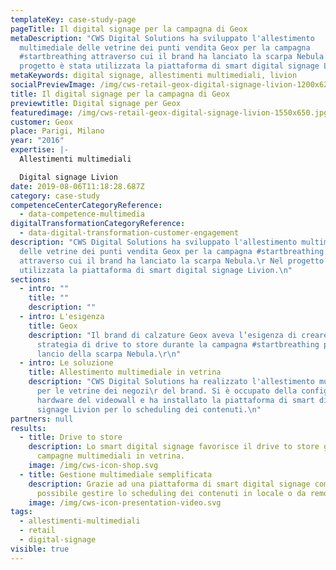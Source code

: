 ```yaml
---
templateKey: case-study-page
pageTitle: Il digital signage per la campagna di Geox
metaDescription: "CWS Digital Solutions ha sviluppato l'allestimento
  multimediale delle vetrine dei punti vendita Geox per la campagna
  #startbreathing attraverso cui il brand ha lanciato la scarpa Nebula.  Nel
  progetto è stata utilizzata la piattaforma di smart digital signage Livion."
metaKeywords: digital signage, allestimenti multimediali, livion
socialPreviewImage: /img/cws-retail-geox-digital-signage-livion-1200x628.jpg
title: Il digital signage per la campagna di Geox
previewtitle: Digital signage per Geox
featuredimage: /img/cws-retail-geox-digital-signage-livion-1550x650.jpg
customer: Geox
place: Parigi, Milano
year: "2016"
expertise: |-
  Allestimenti multimediali

  Digital signage Livion
date: 2019-08-06T11:18:28.687Z
category: case-study
competenceCenterCategoryReference:
  - data-competence-multimedia
digitalTransformationCategoryReference:
  - data-digital-transformation-customer-engagement
description: "CWS Digital Solutions ha sviluppato l'allestimento multimediale
  delle vetrine dei punti vendita Geox per la campagna #startbreathing
  attraverso cui il brand ha lanciato la scarpa Nebula.\r Nel progetto è stata
  utilizzata la piattaforma di smart digital signage Livion.\n"
sections:
  - intro: ""
    title: ""
    description: ""
  - intro: L'esigenza
    title: Geox
    description: "Il brand di calzature Geox aveva l’esigenza di creare una
      strategia di drive to store durante la campagna #startbreathing per il
      lancio della scarpa Nebula.\r\n"
  - intro: Le soluzione
    title: Allestimento multimediale in vetrina
    description: "CWS Digital Solutions ha realizzato l'allestimento multimediale
      per le vetrine dei negozi\r del brand. Si è occupato della configurazione
      hardware del videowall e ha installato la piattaforma di smart digital
      signage Livion per lo scheduling dei contenuti.\n"
partners: null
results:
  - title: Drive to store
    description: Lo smart digital signage favorisce il drive to store grazie a
      campagne multimediali in vetrina.
    image: /img/cws-icon-shop.svg
  - title: Gestione multimediale semplificata
    description: Grazie ad una piattaforma di smart digital signage come Livion è
      possibile gestire lo scheduling dei contenuti in locale o da remoto.
    image: /img/cws-icon-presentation-video.svg
tags:
  - allestimenti-multimediali
  - retail
  - digital-signage
visible: true
---
```

